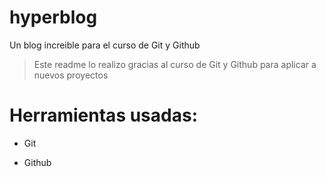 # hyperblog
Un blog increible  para el curso de Git y Github

>Este readme lo realizo gracias al curso de Git y Github para aplicar a nuevos proyectos

# Herramientas usadas:
* Git
+ Github
   
